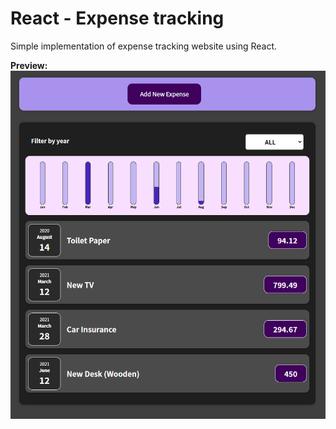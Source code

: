 # React - Expense tracking
Simple implementation of expense tracking website using React.  
  
**Preview:**  
![Implementation preview](https://github.com/Dawson-ma/React-expense_tracking/blob/main/img/webpage.png)
